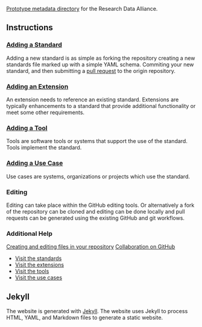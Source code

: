 [Prototype metadata directory](http://gugek.github.io/metadata-directory/) for the Research Data Alliance.

## Instructions

### [Adding a Standard](http://gugek.github.io/metadata-directory/standards/add.html)

Adding a new standard is as simple as forking the repository creating a new
standards file marked up with a simple YAML schema. Commiting your new
standard, and then submitting a
[pull request](https://help.github.com/articles/using-pull-requests) to the
origin repository.

### [Adding an Extension](http://gugek.github.io/metadata-directory/extensions/add.html)

An extension needs to reference an existing standard. Extensions are typically
enhancements to a standard that provide additional functionality or meet some
other requirements.

### [Adding a Tool](http://gugek.github.io/metadata-directory/tools/add.html)

Tools are software tools or systems that support the use of the standard. Tools
implement the standard.

### [Adding a Use Case](http://gugek.github.io/metadata-directory/use_cases/add.html)

Use cases are systems, organizations or projects which use the standard.

### Editing

Editing can take place within the GitHub editing tools. Or alternatively a fork
of the repository can be cloned and editing can be done locally and pull
requests can be generated using the existing GitHub and git workflows.

### Additional Help

[Creating and editing files in your repository](https://help.github.com/articles/creating-and-editing-files-in-your-repository)
[Collaboration on GitHub](https://help.github.com/categories/63/articles)

* [Visit the standards](http://gugek.github.io/metadata-directory/standards/)
* [Visit the extensions](http://gugek.github.io/metadata-directory/extensions/)
* [Visit the tools](http://gugek.github.io/metadata-directory/tools/)
* [Visit the use cases](http://gugek.github.io/metadata-directory/use_cases/)

## Jekyll

The website is generated with [Jekyll](http://jekyllrb.com). The website uses
Jekyll to process HTML, YAML, and Markdown files to generate a static website.
